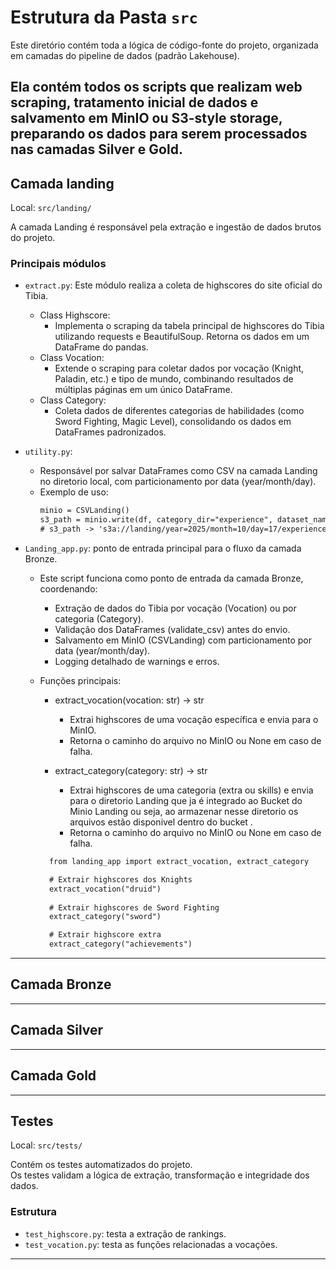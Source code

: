 # Estrutura da Pasta `src`

Este diretório contém toda a lógica de código-fonte do projeto, organizada em camadas do pipeline de dados (padrão Lakehouse).

Ela contém todos os scripts que realizam web scraping, tratamento inicial de dados e salvamento em MinIO ou S3-style storage, preparando os dados para serem processados nas camadas Silver e Gold.
---

## Camada landing
Local: `src/landing/`

A camada Landing é responsável pela extração e ingestão de dados brutos do projeto.

### Principais módulos

- `extract.py`: Este módulo realiza a coleta de highscores do site oficial do Tibia.
  - Class Highscore:
    - Implementa o scraping da tabela principal de highscores do Tibia utilizando requests e BeautifulSoup. Retorna os dados em um DataFrame do pandas.
  - Class Vocation:
    - Extende o scraping para coletar dados por vocação (Knight, Paladin, etc.) e tipo de mundo, combinando resultados de múltiplas páginas em um único DataFrame.
  - Class Category:
    - Coleta dados de diferentes categorias de habilidades (como Sword Fighting, Magic Level), consolidando os dados em DataFrames padronizados.
    
- `utility.py`:
  - Responsável por salvar DataFrames como CSV na camada Landing no diretorio local, com particionamento por data (year/month/day).
  - Exemplo de uso:
    ```txt
    minio = CSVLanding()
    s3_path = minio.write(df, category_dir="experience", dataset_name="druid")
    # s3_path -> 's3a://landing/year=2025/month=10/day=17/experience/druid.csv'
    ```
    
- `Landing_app.py`: ponto de entrada principal para o fluxo da camada Bronze.
  - Este script funciona como ponto de entrada da camada Bronze, coordenando:
    - Extração de dados do Tibia por vocação (Vocation) ou por categoria (Category).
    - Validação dos DataFrames (validate_csv) antes do envio.
    - Salvamento em MinIO (CSVLanding) com particionamento por data (year/month/day).
    - Logging detalhado de warnings e erros.

  - Funções principais:
    - extract_vocation(vocation: str) -> str
      - Extrai highscores de uma vocação específica e envia para o MinIO.
      - Retorna o caminho do arquivo no MinIO ou None em caso de falha.
  
    - extract_category(category: str) -> str
      - Extrai highscores de uma categoria (extra ou skills) e envia para o diretorio Landing que ja é integrado ao Bucket do Minio Landing ou seja, ao armazenar nesse diretorio os arquivos estão disponivel dentro do bucket .
      - Retorna o caminho do arquivo no MinIO ou None em caso de falha.
        

    ```txt
      from landing_app import extract_vocation, extract_category
    
      # Extrair highscores dos Knights
      extract_vocation("druid")
      
      # Extrair highscores de Sword Fighting
      extract_category("sword")

      # Extrair highscore extra
      extract_category("achievements")
    ```

---
## Camada Bronze

---

## Camada Silver


---

## Camada Gold

---

## Testes
Local: `src/tests/`

Contém os testes automatizados do projeto.  
Os testes validam a lógica de extração, transformação e integridade dos dados.

### Estrutura
- `test_highscore.py`: testa a extração de rankings.
- `test_vocation.py`: testa as funções relacionadas a vocações.

---
